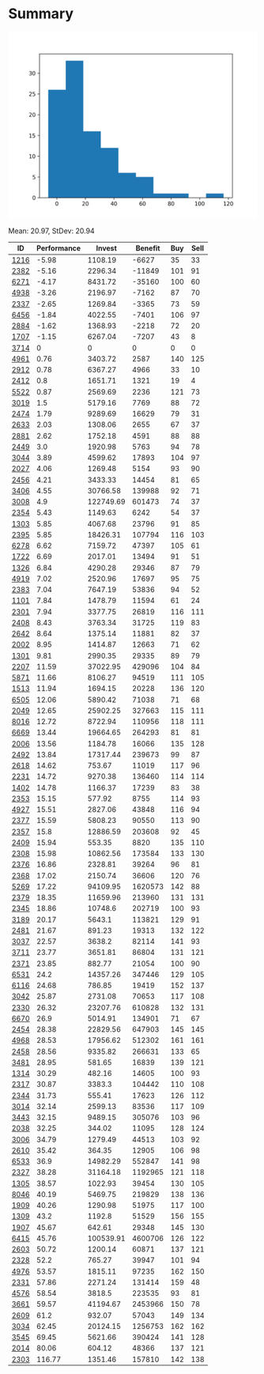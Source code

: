 # Summary

![histogram](summary.png)

Mean: 20.97, StDev: 20.94

ID|Performance|Invest|Benefit|Buy|Sell
---|---|---|---|---|---
[1216](1216/)|-5.98|1108.19|-6627|35|33
[2382](2382/)|-5.16|2296.34|-11849|101|91
[6271](6271/)|-4.17|8431.72|-35160|100|60
[4938](4938/)|-3.26|2196.97|-7162|87|70
[2337](2337/)|-2.65|1269.84|-3365|73|59
[6456](6456/)|-1.84|4022.55|-7401|106|97
[2884](2884/)|-1.62|1368.93|-2218|72|20
[1707](1707/)|-1.15|6267.04|-7207|43|8
[3714](3714/)|0|0|0|0|0
[4961](4961/)|0.76|3403.72|2587|140|125
[2912](2912/)|0.78|6367.27|4966|33|10
[2412](2412/)|0.8|1651.71|1321|19|4
[5522](5522/)|0.87|2569.69|2236|121|73
[3019](3019/)|1.5|5179.16|7769|88|72
[2474](2474/)|1.79|9289.69|16629|79|31
[2633](2633/)|2.03|1308.06|2655|67|37
[2881](2881/)|2.62|1752.18|4591|88|88
[2449](2449/)|3.0|1920.98|5763|94|78
[3044](3044/)|3.89|4599.62|17893|104|97
[2027](2027/)|4.06|1269.48|5154|93|90
[2456](2456/)|4.21|3433.33|14454|81|65
[3406](3406/)|4.55|30766.58|139988|92|71
[3008](3008/)|4.9|122749.69|601473|74|37
[2354](2354/)|5.43|1149.63|6242|54|37
[1303](1303/)|5.85|4067.68|23796|91|85
[2395](2395/)|5.85|18426.31|107794|116|103
[6278](6278/)|6.62|7159.72|47397|105|61
[1722](1722/)|6.69|2017.01|13494|91|51
[1326](1326/)|6.84|4290.28|29346|87|79
[4919](4919/)|7.02|2520.96|17697|95|75
[2383](2383/)|7.04|7647.19|53836|94|52
[1101](1101/)|7.84|1478.79|11594|61|24
[2301](2301/)|7.94|3377.75|26819|116|111
[2408](2408/)|8.43|3763.34|31725|119|83
[2642](2642/)|8.64|1375.14|11881|82|37
[2002](2002/)|8.95|1414.87|12663|71|62
[1301](1301/)|9.81|2990.35|29335|89|79
[2207](2207/)|11.59|37022.95|429096|104|84
[5871](5871/)|11.66|8106.27|94519|111|105
[1513](1513/)|11.94|1694.15|20228|136|120
[6505](6505/)|12.06|5890.42|71038|71|68
[2049](2049/)|12.65|25902.25|327663|115|111
[8016](8016/)|12.72|8722.94|110956|118|111
[6669](6669/)|13.44|19664.65|264293|81|81
[2006](2006/)|13.56|1184.78|16066|135|128
[2492](2492/)|13.84|17317.44|239673|99|87
[2618](2618/)|14.62|753.67|11019|117|96
[2231](2231/)|14.72|9270.38|136460|114|114
[1402](1402/)|14.78|1166.37|17239|83|38
[2353](2353/)|15.15|577.92|8755|114|93
[4927](4927/)|15.51|2827.06|43848|116|94
[2377](2377/)|15.59|5808.23|90550|113|90
[2357](2357/)|15.8|12886.59|203608|92|45
[2409](2409/)|15.94|553.35|8820|135|110
[2308](2308/)|15.98|10862.56|173584|133|130
[2376](2376/)|16.86|2328.81|39264|96|81
[2368](2368/)|17.02|2150.74|36606|120|76
[5269](5269/)|17.22|94109.95|1620573|142|88
[2379](2379/)|18.35|11659.96|213960|131|131
[2345](2345/)|18.86|10748.6|202719|100|93
[3189](3189/)|20.17|5643.1|113821|129|91
[2481](2481/)|21.67|891.23|19313|132|122
[3037](3037/)|22.57|3638.2|82114|141|93
[3711](3711/)|23.77|3651.81|86804|131|121
[2371](2371/)|23.85|882.77|21054|100|90
[6531](6531/)|24.2|14357.26|347446|129|105
[6116](6116/)|24.68|786.85|19419|152|137
[3042](3042/)|25.87|2731.08|70653|117|108
[2330](2330/)|26.32|23207.76|610828|132|131
[6670](6670/)|26.9|5014.91|134901|71|67
[2454](2454/)|28.38|22829.56|647903|145|145
[4968](4968/)|28.53|17956.62|512302|161|161
[2458](2458/)|28.56|9335.82|266631|133|65
[3481](3481/)|28.95|581.65|16839|139|121
[1314](1314/)|30.29|482.16|14605|100|93
[2317](2317/)|30.87|3383.3|104442|110|108
[2344](2344/)|31.73|555.41|17623|126|112
[3014](3014/)|32.14|2599.13|83536|117|109
[3443](3443/)|32.15|9489.15|305076|103|96
[2038](2038/)|32.25|344.02|11095|128|124
[3006](3006/)|34.79|1279.49|44513|103|92
[2610](2610/)|35.42|364.35|12905|106|98
[6533](6533/)|36.9|14982.29|552847|141|98
[2327](2327/)|38.28|31164.18|1192965|121|118
[1305](1305/)|38.57|1022.93|39454|130|105
[8046](8046/)|40.19|5469.75|219829|138|136
[1909](1909/)|40.26|1290.98|51975|117|100
[1309](1309/)|43.2|1192.8|51529|156|155
[1907](1907/)|45.67|642.61|29348|145|130
[6415](6415/)|45.76|100539.91|4600706|126|122
[2603](2603/)|50.72|1200.14|60871|137|121
[2328](2328/)|52.2|765.27|39947|101|94
[4976](4976/)|53.57|1815.11|97235|162|150
[2331](2331/)|57.86|2271.24|131414|159|48
[4576](4576/)|58.54|3818.5|223535|93|81
[3661](3661/)|59.57|41194.67|2453966|150|78
[2609](2609/)|61.2|932.07|57043|149|134
[3034](3034/)|62.45|20124.15|1256753|162|162
[3545](3545/)|69.45|5621.66|390424|141|128
[2014](2014/)|80.06|604.12|48366|137|121
[2303](2303/)|116.77|1351.46|157810|142|138
